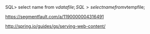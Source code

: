 SQL> select name from v$datafile;
SQL> select name from v$tempfile;

https://segmentfault.com/a/1190000004316491

http://spring.io/guides/gs/serving-web-content/